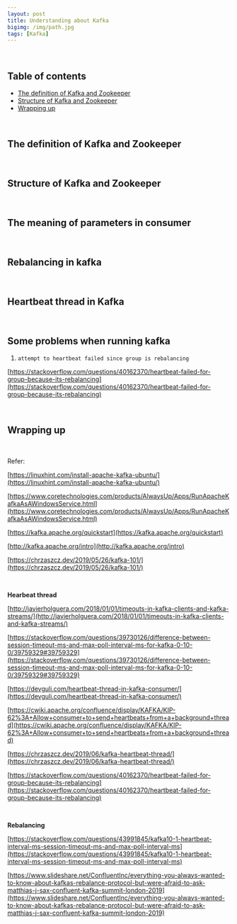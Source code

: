```yaml
---
layout: post
title: Understanding about Kafka
bigimg: /img/path.jpg
tags: [Kafka]
---
```





<br>

## Table of contents
- [The definition of Kafka and Zookeeper](#the-definition-of-kafka-and-zookeeper)
- [Structure of Kafka and Zookeeper](#structure-of-kafka-and-zookeeper)
- [Wrapping up](#wrapping-up)

<br>

## The definition of Kafka and Zookeeper






<br>

## Structure of Kafka and Zookeeper






<br>

## The meaning of parameters in consumer 





<br>

## Rebalancing in kafka




<br>

## Heartbeat thread in Kafka




<br>

## Some problems when running kafka
1. ```attempt to heartbeat failed since group is rebalancing```

[https://stackoverflow.com/questions/40162370/heartbeat-failed-for-group-because-its-rebalancing](https://stackoverflow.com/questions/40162370/heartbeat-failed-for-group-because-its-rebalancing)


<br>

## Wrapping up




<br>

Refer:

[https://linuxhint.com/install-apache-kafka-ubuntu/](https://linuxhint.com/install-apache-kafka-ubuntu/)

[https://www.coretechnologies.com/products/AlwaysUp/Apps/RunApacheKafkaAsAWindowsService.html](https://www.coretechnologies.com/products/AlwaysUp/Apps/RunApacheKafkaAsAWindowsService.html)

[https://kafka.apache.org/quickstart](https://kafka.apache.org/quickstart)

[http://kafka.apache.org/intro](http://kafka.apache.org/intro)

[https://chrzaszcz.dev/2019/05/26/kafka-101/](https://chrzaszcz.dev/2019/05/26/kafka-101/)

<br>

**Hearbeat thread**

[http://javierholguera.com/2018/01/01/timeouts-in-kafka-clients-and-kafka-streams/](http://javierholguera.com/2018/01/01/timeouts-in-kafka-clients-and-kafka-streams/)

[https://stackoverflow.com/questions/39730126/difference-between-session-timeout-ms-and-max-poll-interval-ms-for-kafka-0-10-0/39759329#39759329](https://stackoverflow.com/questions/39730126/difference-between-session-timeout-ms-and-max-poll-interval-ms-for-kafka-0-10-0/39759329#39759329)

[https://devguli.com/heartbeat-thread-in-kafka-consumer/](https://devguli.com/heartbeat-thread-in-kafka-consumer/)

[https://cwiki.apache.org/confluence/display/KAFKA/KIP-62%3A+Allow+consumer+to+send+heartbeats+from+a+background+thread](https://cwiki.apache.org/confluence/display/KAFKA/KIP-62%3A+Allow+consumer+to+send+heartbeats+from+a+background+thread)

[https://chrzaszcz.dev/2019/06/kafka-heartbeat-thread/](https://chrzaszcz.dev/2019/06/kafka-heartbeat-thread/)

[https://stackoverflow.com/questions/40162370/heartbeat-failed-for-group-because-its-rebalancing](https://stackoverflow.com/questions/40162370/heartbeat-failed-for-group-because-its-rebalancing)

<br>

**Rebalancing**

[https://stackoverflow.com/questions/43991845/kafka10-1-heartbeat-interval-ms-session-timeout-ms-and-max-poll-interval-ms](https://stackoverflow.com/questions/43991845/kafka10-1-heartbeat-interval-ms-session-timeout-ms-and-max-poll-interval-ms)

[https://www.slideshare.net/ConfluentInc/everything-you-always-wanted-to-know-about-kafkas-rebalance-protocol-but-were-afraid-to-ask-matthias-j-sax-confluent-kafka-summit-london-2019](https://www.slideshare.net/ConfluentInc/everything-you-always-wanted-to-know-about-kafkas-rebalance-protocol-but-were-afraid-to-ask-matthias-j-sax-confluent-kafka-summit-london-2019)